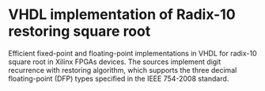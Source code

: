 # VHDL implementation of Radix-10 restoring square root 
Efficient fixed-point and floating-point implementations in VHDL for radix-10 square root in Xilinx FPGAs devices. The sources implement digit recurrence with restoring algorithm, which supports the three decimal floating-point (DFP) types specified in the IEEE 754-2008 standard.
